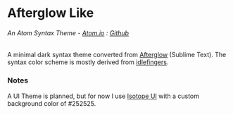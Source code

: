 # Afterglow Like
###### An Atom Syntax Theme - [Atom.io](https://atom.io/packages/afterglow-like) : [Github](https://github.com/dsandstrom/atom-afterglow-like-syntax)

A minimal dark syntax theme converted from [Afterglow](https://github.com/YabataDesign/afterglow-theme) (Sublime Text). The syntax color scheme is mostly derived from [idlefingers](http://idlefingers.co.uk/).

### Notes
A UI Theme is planned, but for now I use [Isotope UI](https://github.com/braver/isotope-ui) with a custom background color of #252525.

<!-- ![Afterglow Like](https://f.cloud.github.com/assets/69169/2289498/4c3cb0ec-a009-11e3-8dbd-077ee11741e5.gif) -->
